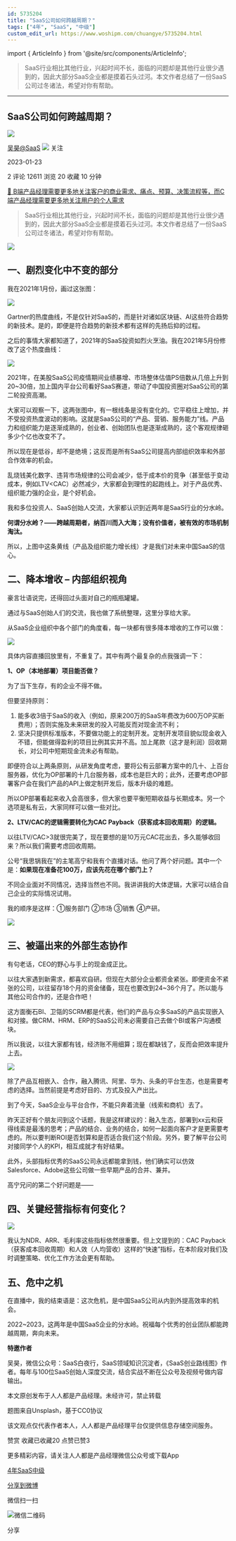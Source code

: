 ```yaml
---
id: 5735204
title: "SaaS公司如何跨越周期？"
tags: ["4年", "SaaS", "中级"]
custom_edit_url: https://www.woshipm.com/chuangye/5735204.html
---
```

import { ArticleInfo } from '@site/src/components/ArticleInfo';

<ArticleInfo
    author="吴昊@SaaS"
    authorLink="https://www.woshipm.com/u/738490"
    published="2023-01-23"
    views={12611}
    comments={2}
    collects={20}
/>

> SaaS行业相比其他行业，兴起时间不长，面临的问题却是其他行业很少遇到的，因此大部分SaaS企业都是摸着石头过河。本文作者总结了一份SaaS公司过冬诸法，希望对你有帮助。

---

## SaaS公司如何跨越周期？

[![](https://image.woshipm.com/wp-files/2018/08/02vefpnv98YNz5XVeK2L.jpg!/both/72x72)](https://www.woshipm.com/u/738490)

[吴昊@SaaS](https://www.woshipm.com/u/738490) ![](https://static.woshipm.com/tag/1123_1@2x.png) 关注

2023-01-23

2 评论 12611 浏览 20 收藏 10 分钟

[🔗 B端产品经理需要更多地关注客户的商业需求、痛点、预算、决策流程等，而C端产品经理需要更多地关注用户的个人需求](https://ke.qidianla.com/courses/bcpm)

> SaaS行业相比其他行业，兴起时间不长，面临的问题却是其他行业很少遇到的，因此大部分SaaS企业都是摸着石头过河。本文作者总结了一份SaaS公司过冬诸法，希望对你有帮助。

![](https://image.woshipm.com/wp-files/2023/01/AWCDCMJyOHl55ZEpryxj.jpg)

## 一、剧烈变化中不变的部分

我在2021年1月份，画过这张图：

![](https://image.woshipm.com/wp-files/2023/01/pCqDU5oxVkJ67h9tPRkx.png)

Gartner的热度曲线，不是仅针对SaaS的，而是针对诸如区块链、AI这些符合趋势的新技术。是的，即便是符合趋势的新技术都有这样的先扬后抑的过程。

之后的事情大家都知道了，2021年的SaaS投资如烈火烹油。我在2021年5月份修改了这个热度曲线：

![](https://image.woshipm.com/wp-files/2023/01/zbUnF4cTRTCCSUUtXrw0.png)

2021年，在美股SaaS公司疫情期间业绩暴增、市场整体估值PS倍数从几倍上升到20~30倍，加上国内平台公司看好SaaS赛道，带动了中国投资圈对SaaS公司的第二轮投资高潮。

大家可以观察一下，这两张图中，有一根线条是没有变化的。它平稳往上增加，并不受投资热度波动的影响。这就是SaaS公司的“产品、营销、服务能力”线。产品力和组织能力是逐渐成熟的，创业者、创始团队也是逐渐成熟的，这个客观规律砸多少个亿也改变不了。

所以现在是低谷，却不是绝境；这反而是所有SaaS公司提高内部组织效率和外部合作效率的机会。

乱烧钱美化数字、违背市场规律的公司会减少，低于成本价的竞争（甚至低于变动成本，例如LTV<CAC）必然减少，大家都会到理性的起跑线上。对于产品优秀、组织能力强的企业，是个好机会。

我和多位投资人、SaaS创始人交流，大家都认识到近两年是SaaS行业的分水岭。

**何谓分水岭？——跨越周期者，纳百川而入大海；没有价值者，被有效的市场机制淘汰。**

所以，上图中这条黄线（产品及组织能力增长线）才是我们对未来中国SaaS的信心。

## 二、降本增收 – 内部组织视角

豪言壮语说完，还得回过头面对自己的瓶瓶罐罐。

通过与SaaS创始人们的交流，我也做了系统整理，这里分享给大家。

从SaaS企业组织中各个部门的角度看，每一块都有很多降本增收的工作可以做：

![](https://image.woshipm.com/wp-files/2023/01/j4Jt7bfeMQIokqYpyrlE.png)

具体内容直播回放里有，不重复了。其中有两个最复杂的点我强调一下：

**1、OP（本地部署）项目能否做？**

为了当下生存，有的企业不得不做。

但要坚持原则：

1.  能多收3倍于SaaS的收入（例如，原来200万的SaaS年费改为600万OP买断费用）；否则实施及未来研发的投入可能反而对现金流不利；
2.  坚决只提供标准版本，不要做功能上的定制开发。定制开发项目貌似现金收入不错，但能做得盈利的项目比例其实并不高。加上尾款（这才是利润）回收期长，对公司中短期现金流未必有帮助。

即便符合以上两条原则，从研发角度考虑，要将公有云部署方案中的几十、上百台服务器，优化为OP部署的十几台服务器，成本也是巨大的；此外，还要考虑OP部署客户会在我们产品的API上做定制开发后，版本升级的难题。

所以OP部署看起来收入会高很多，但大家也要平衡短期收益与长期成本。另一个选项是私有云，大家同样可以做一些对比。

**2、LTV/CAC的逻辑需要转化为CAC Payback（获客成本回收周期）的逻辑。**

以往LTV/CAC>3就很完美了，现在要想的是10万元CAC花出去，多久能够收回来？所以我们需要考虑回收周期。

公号“我思锅我在”的主笔高宁和我有个直播对话。他问了两个好问题。其中一个是：**如果现在准备花100万，应该先花在哪个部门上？**

不同企业面对不同情况，选择当然也不同。我讲讲我的大体逻辑，大家可以结合自己企业的实际情况试用。

我的顺序是这样：①服务部门 ②市场 ③销售 ④产研。

![](https://image.woshipm.com/wp-files/2023/01/hfwcEXc6uc1AhhCYRUZm.png)

## 三、被逼出来的外部生态协作

有句老话，CEO的野心与手上的现金成正比。

以往大家遇到新需求，都喜欢自研。但现在大部分企业都资金紧张。即便资金不紧张的公司，以往留存18个月的资金储备，现在也要改到24~36个月了。所以能与其他公司合作的，还是合作吧！

这方面衡石BI、卫瓴的SCRM都是代表，他们的产品与众多SaaS的产品实现嵌入和对接。做CRM、HRM、ERP的SaaS公司未必需要自己去做个BI或客户沟通模块。

所以我说，以往大家都有钱，经济账不用细算；现在都缺钱了，反而会把效率提升上去。

![](https://image.woshipm.com/wp-files/2023/01/F7ksgRobnKC6N6fhGy8t.png)

除了产品互相嵌入、合作，融入腾讯、阿里、华为、头条的平台生态，也是需要考虑的选择。当然前提是考虑好目的、方式及投入产出比。

到了今天，SaaS企业与平台合作，不能只奔着流量（线索和商机）去了。

昨天正好有个朋友问到这个话题，我是这样建议的：融入生态，部署到xx云和获得线索是最浅的思考；产品的结合、业务的结合，如何一起面向客户才是更需要考虑的。所以要判断ROI是否划算和是否适合我们这个阶段。另外，要了解平台公司对接同学个人的KPI，相互成就才有好结果。

此外，头部指标优秀的SaaS公司永远都能拿到钱，他们确实可以仿效Salesforce、Adobe这些公司做一些早期产品的合并、兼并。

高宁兄问的第二个好问题是——

## 四、关键经营指标有何变化？

![](https://image.woshipm.com/wp-files/2023/01/Y0CKNMNdhvpJhupgvWCN.png)

我认为NDR、ARR、毛利率这些指标依然很重要。但上文提到的：CAC Payback（获客成本回收周期）和人效（人均营收）这样的“快速”指标，在本阶段对我们及时调整策略、优化工作方法会更有帮助。

## 五、危中之机

在直播中，我的结束语是：这次危机，是中国SaaS公司从内到外提高效率的机会。

2022~2023，这两年是中国SaaS企业的分水岭。祝福每个优秀的创业团队都能跨越周期，奔向未来。

**特邀作者**

吴昊，微信公众号：SaaS白夜行，SaaS领域知识沉淀者，《SaaS创业路线图》作者。每年与100位SaaS创始人深度交流，结合实战不断在公众号及视频号做内容输出。

本文原创发布于人人都是产品经理。未经许可，禁止转载

题图来自Unsplash，基于CC0协议

该文观点仅代表作者本人，人人都是产品经理平台仅提供信息存储空间服务。

赞赏 收藏已收藏20 点赞已赞3

更多精彩内容，请关注人人都是产品经理微信公众号或下载App

[4年](https://www.woshipm.com/tag/4%e5%b9%b4)[SaaS](https://www.woshipm.com/tag/saas)[中级](https://www.woshipm.com/tag/%e4%b8%ad%e7%ba%a7)

[分享到微博](https://service.weibo.com/share/share.php?appkey=2775287854&title=SaaS公司如何跨越周期？&url=https://www.woshipm.com/chuangye/5735204.html&pic=https://image.woshipm.com/wp-files/2023/01/AWCDCMJyOHl55ZEpryxj.jpg)

微信扫一扫

![微信二维码](https://api.pwmqr.com/qrcode/create/?url=https://www.woshipm.com/chuangye/5735204.html)

分享